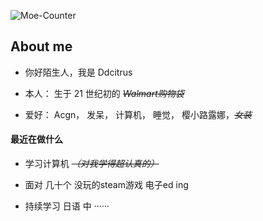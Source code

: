 ![Moe-Counter](https://count.getloli.com/get/@:name?theme=moebooru)

## About me

- 你好陌生人，我是 Ddcitrus

- 本人： 生于 21 世纪初的 ~~_Walmart购物袋_~~

- 爱好： Acgn， 发呆， 计算机， 睡觉， 樱小路露娜，~~_女装_~~


#### 最近在做什么

- 学习计算机 ~~_（对我学得超认真的）_~~

- 面对  几十个  没玩的steam游戏  电子ed ing

- 持续学习  日语  中 ······


<!---
ddcitrus/ddcitrus is a ✨ special ✨ repository because its `README.md` (this file) appears on your GitHub profile.
You can click the Preview link to take a look at your changes.
--->
